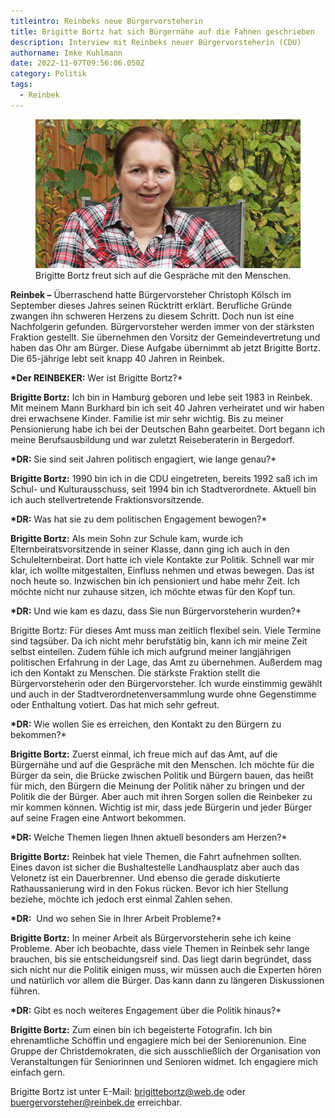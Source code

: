 ```yaml
---
titleintro: Reinbeks neue Bürgervorsteherin
title: Brigitte Bortz hat sich Bürgernähe auf die Fahnen geschrieben
description: Interview mit Reinbeks neuer Bürgervorsteherin (CDU)
authorname: Imke Kuhlmann
date: 2022-11-07T09:56:06.050Z
category: Politik
tags:
  - Reinbek
---
```



<figure>
  <img src="/static/media/2022-11-07-Bortz-Brigitte.jpg">
  <figcaption>
Brigitte Bortz freut sich auf die Gespräche mit den Menschen.       
   
  </figcaption>
</figure>

**Reinbek –** Überraschend hatte Bürgervorsteher Christoph Kölsch im September dieses Jahres seinen Rücktritt erklärt. Berufliche Gründe zwangen ihn schweren Herzens zu diesem Schritt. Doch nun ist eine Nachfolgerin gefunden. Bürgervorsteher werden immer von der stärksten Fraktion gestellt. Sie übernehmen den Vorsitz der Gemeindevertretung und haben das Ohr am Bürger. Diese Aufgabe übernimmt ab jetzt Brigitte Bortz. Die 65-jährige lebt seit knapp 40 Jahren in Reinbek.

**\*Der REINBEKER:** Wer ist Brigitte Bortz?*

**Brigitte Bortz:** Ich bin in Hamburg geboren und lebe seit 1983 in Reinbek. Mit meinem Mann Burkhard bin ich seit 40 Jahren verheiratet und wir haben drei erwachsene Kinder. Familie ist mir sehr wichtig. Bis zu meiner Pensionierung habe ich bei der Deutschen Bahn gearbeitet. Dort begann ich meine Berufsausbildung und war zuletzt Reiseberaterin in Bergedorf.

**\*DR:** Sie sind seit Jahren politisch engagiert, wie lange genau?*

**Brigitte Bortz:** 1990 bin ich in die CDU eingetreten, bereits 1992 saß ich im Schul- und Kulturausschuss, seit 1994 bin ich Stadtverordnete. Aktuell bin ich auch stellvertretende Fraktionsvorsitzende.

**\*DR:** Was hat sie zu dem politischen Engagement bewogen?*

**Brigitte Bortz:** Als mein Sohn zur Schule kam, wurde ich Elternbeiratsvorsitzende in seiner Klasse, dann ging ich auch in den Schulelternbeirat. Dort hatte ich viele Kontakte zur Politik. Schnell war mir klar, ich wollte mitgestalten, Einfluss nehmen und etwas bewegen. Das ist noch heute so. Inzwischen bin ich pensioniert und habe mehr Zeit. Ich möchte nicht nur zuhause sitzen, ich möchte etwas für den Kopf tun. 

**\*DR:** Und wie kam es dazu, dass Sie nun Bürgervorsteherin wurden?*

Brigitte Bortz: Für dieses Amt muss man zeitlich flexibel sein. Viele Termine sind tagsüber. Da ich nicht mehr berufstätig bin, kann ich mir meine Zeit selbst einteilen. Zudem fühle ich mich aufgrund meiner langjährigen politischen Erfahrung in der Lage, das Amt zu übernehmen. Außerdem mag ich den Kontakt zu Menschen. Die stärkste Fraktion stellt die Bürgervorsteherin oder den Bürgervorsteher. Ich wurde einstimmig gewählt und auch in der Stadtverordnetenversammlung wurde ohne Gegenstimme oder Enthaltung votiert. Das hat mich sehr gefreut.

**\*DR:** Wie wollen Sie es erreichen, den Kontakt zu den Bürgern zu bekommen?*

**Brigitte Bortz:** Zuerst einmal, ich freue mich auf das Amt, auf die Bürgernähe und auf die Gespräche mit den Menschen. Ich möchte für die Bürger da sein, die Brücke zwischen Politik und Bürgern bauen, das heißt für mich, den Bürgern die Meinung der Politik näher zu bringen und der Politik die der Bürger. Aber auch mit ihren Sorgen sollen die Reinbeker zu mir kommen können. Wichtig ist mir, dass jede Bürgerin und jeder Bürger auf seine Fragen eine Antwort bekommen. 

**\*DR:** Welche Themen liegen Ihnen aktuell besonders am Herzen?*

**Brigitte Bortz:** Reinbek hat viele Themen, die Fahrt aufnehmen sollten. Eines davon ist sicher die Bushaltestelle Landhausplatz aber auch das Velonetz ist ein Dauerbrenner. Und ebenso die gerade diskutierte Rathaussanierung wird in den Fokus rücken. Bevor ich hier Stellung beziehe, möchte ich jedoch erst einmal Zahlen sehen. 

**\*DR:**  Und wo sehen Sie in Ihrer Arbeit Probleme?*

**Brigitte Bortz:** In meiner Arbeit als Bürgervorsteherin sehe ich keine Probleme. Aber ich beobachte, dass viele Themen in Reinbek sehr lange brauchen, bis sie entscheidungsreif sind. Das liegt darin begründet, dass sich nicht nur die Politik einigen muss, wir müssen auch die Experten hören und natürlich vor allem die Bürger. Das kann dann zu längeren Diskussionen führen. 

**\*DR:** Gibt es noch weiteres Engagement über die Politik hinaus?*

**Brigitte Bortz:** Zum einen bin ich begeisterte Fotografin. Ich bin ehrenamtliche Schöffin und engagiere mich bei der Seniorenunion. Eine Gruppe der Christdemokraten, die sich ausschließlich der Organisation von Veranstaltungen für Seniorinnen und Senioren widmet. Ich engagiere mich einfach gern.

Brigitte Bortz ist unter E-Mail: brigittebortz@web.de oder buergervorsteher@reinbek.de erreichbar.